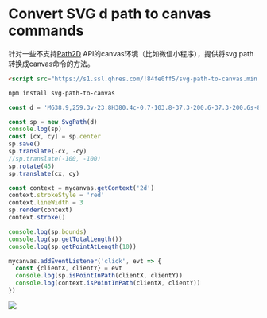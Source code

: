 # Convert SVG d path to canvas commands

针对一些不支持[Path2D](https://developer.mozilla.org/en-US/docs/Web/API/Path2D) API的canvas环境（比如微信小程序），提供将svg path转换成canvas命令的方法。

```html
<script src="https://s1.ssl.qhres.com/!84fe0ff5/svg-path-to-canvas.min.js"></script>
```

```bash
npm install svg-path-to-canvas
```

```js
const d = 'M638.9,259.3v-23.8H380.4c-0.7-103.8-37.3-200.6-37.3-200.6s-8.5,0-22.1,0C369.7,223,341.4,465,341.4,465h22.1c0,0,11.4-89.5,15.8-191h210.2l11.9,191h22.1c0,0-5.3-96.6-0.6-205.7H638.9z'

const sp = new SvgPath(d)
console.log(sp)
const [cx, cy] = sp.center
sp.save()
sp.translate(-cx, -cy)
//sp.translate(-100, -100)
sp.rotate(45)
sp.translate(cx, cy)

const context = mycanvas.getContext('2d')
context.strokeStyle = 'red'
context.lineWidth = 3
sp.render(context)
context.stroke()

console.log(sp.bounds)
console.log(sp.getTotalLength())
console.log(sp.getPointAtLength(10))

mycanvas.addEventListener('click', evt => {
  const {clientX, clientY} = evt  
  console.log(sp.isPointInPath(clientX, clientY))
  console.log(context.isPointInPath(clientX, clientY))
})
```

![](https://p4.ssl.qhimg.com/t01b1451d9c057cdfb9.png)
